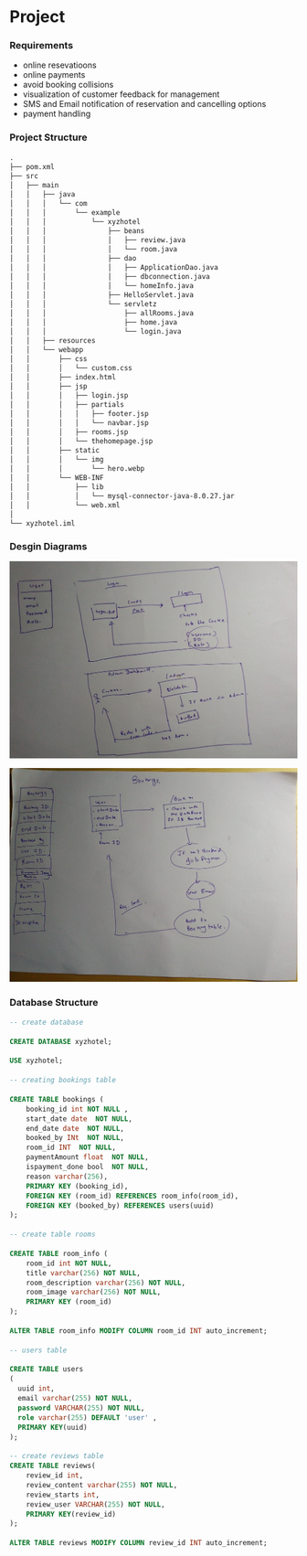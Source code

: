 # Project

### Requirements

- online resevatioons
- online payments
- avoid booking collisions
- visualization of customer feedback for management
- SMS and Email notification of reservation and cancelling options
- payment handling

### Project Structure

```
.
├── pom.xml
├── src
│   ├── main
│   │   ├── java
│   │   │   └── com
│   │   │       └── example
│   │   │           └── xyzhotel
│   │   │               ├── beans
│   │   │               │   ├── review.java
│   │   │               │   └── room.java
│   │   │               ├── dao
│   │   │               │   ├── ApplicationDao.java
│   │   │               │   ├── dbconnection.java
│   │   │               │   └── homeInfo.java
│   │   │               ├── HelloServlet.java
│   │   │               └── servletz
│   │   │                   ├── allRooms.java
│   │   │                   ├── home.java
│   │   │                   └── login.java
│   │   ├── resources
│   │   └── webapp
│   │       ├── css
│   │       │   └── custom.css
│   │       ├── index.html
│   │       ├── jsp
│   │       │   ├── login.jsp
│   │       │   ├── partials
│   │       │   │   ├── footer.jsp
│   │       │   │   └── navbar.jsp
│   │       │   ├── rooms.jsp
│   │       │   └── thehomepage.jsp
│   │       ├── static
│   │       │   └── img
│   │       │       └── hero.webp
│   │       └── WEB-INF
│   │           ├── lib
│   │           │   └── mysql-connector-java-8.0.27.jar
│   │           └── web.xml
│
└── xyzhotel.iml
```

### Desgin Diagrams

![ArcoLinux_2021-11-17_17-15-26.png](content/img/ArcoLinux_2021-11-17_17-15-26.png)

![ArcoLinux_2021-11-17_17-16-04.png](content/img/ArcoLinux_2021-11-17_17-16-04.png)

### Database Structure

```sql
-- create database

CREATE DATABASE xyzhotel;

USE xyzhotel;

-- creating bookings table

CREATE TABLE bookings (
    booking_id int NOT NULL ,
    start_date date  NOT NULL,
    end_date date  NOT NULL,
    booked_by INt  NOT NULL,
    room_id INT  NOT NULL,
    paymentAmount float  NOT NULL,
    ispayment_done bool  NOT NULL,
    reason varchar(256),
    PRIMARY KEY (booking_id),
    FOREIGN KEY (room_id) REFERENCES room_info(room_id),
    FOREIGN KEY (booked_by) REFERENCES users(uuid)
);

-- create table rooms

CREATE TABLE room_info (
    room_id int NOT NULL,
    title varchar(256) NOT NULL,
    room_description varchar(256) NOT NULL,
    room_image varchar(256) NOT NULL,
    PRIMARY KEY (room_id)
);

ALTER TABLE room_info MODIFY COLUMN room_id INT auto_increment;

-- users table

CREATE TABLE users
(
  uuid int,
  email varchar(255) NOT NULL,
  password VARCHAR(255) NOT NULL,
  role varchar(255) DEFAULT 'user' ,
  PRIMARY KEY(uuid)
);

-- create reviews table
CREATE TABLE reviews(
    review_id int,  
    review_content varchar(255) NOT NULL, 
    review_starts int,
    review_user VARCHAR(255) NOT NULL,
    PRIMARY KEY(review_id) 
);

ALTER TABLE reviews MODIFY COLUMN review_id INT auto_increment;

```